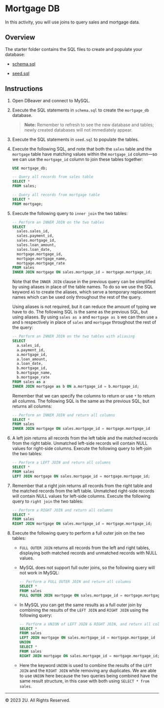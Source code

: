 # Mortgage DB

In this activity, you will use joins to query sales and mortgage data.

## Overview

The starter folder contains the SQL files to create and populate your database:

* [schema.sql](./starter/schema.sql)

* [seed.sql](./starter/seed.sql)

## Instructions

1. Open DBeaver and connect to MySQL.

2. Execute the SQL statements in `schema.sql` to create the `mortgage_db` database.

    > **Note:** Remember to refresh to see the new database and tables; newly created databases will not immediately appear.

3. Execute the SQL statements in `seed.sql` to populate the tables.

4. Execute the following SQL, and note that both the `sales` table and the `mortgage` table have matching values within the `mortgage_id` column&mdash;so we can use the `mortgage_id` column to join these tables together:

    ```sql
    USE mortgage_db;

    -- Query all records from sales table
    SELECT *
    FROM sales;

    -- Query all records from mortgage table
    SELECT *
    FROM mortgage;
    ```

5. Execute the following query to `inner join` the two tables:

    ```sql
    -- Perform an INNER JOIN on the two tables
    SELECT
      sales.sales_id,
      sales.payment_id,
      sales.mortgage_id,
      sales.loan_amount,
      sales.loan_date,
      mortgage.mortgage_id,
      mortgage.mortgage_name,
      mortgage.mortgage_rate
    FROM sales
    INNER JOIN mortgage ON sales.mortgage_id = mortgage.mortgage_id;
    ```

    Note that the `INNER JOIN` clause in the previous query can be simplified by using aliases in place of the table names.  To do so we use the SQL keyword `AS` to create the aliases, which serve a temporary replacement names which can be used only throughout the rest of the query.
    
    Using aliases is not required, but it can reduce the amount of typing we have to do. The following SQL is the same as the previous SQL, but using aliases. By using `sales as a` and `mortgage as b` we can then use `a` and `b` respectively in place of `sales` and `mortgage` throughout the rest of the query:

    ```sql
    -- Perform an INNER JOIN on the two tables with aliasing
    SELECT
      a.sales_id,
      a.payment_id,
      a.mortgage_id,
      a.loan_amount,
      a.loan_date,
      b.mortgage_id,
      b.mortgage_name,
      b.mortgage_rate
    FROM sales as a
    INNER JOIN mortgage as b ON a.mortgage_id = b.mortgage_id;
    ```

    Remember that we can specify the columns to return or use `*` to return all columns. The following SQL is the same as the previous SQL, but returns all columns:

    ```sql
    -- Perform an INNER JOIN and return all columns
    SELECT *
    FROM sales
    INNER JOIN mortgage ON sales.mortgage_id = mortgage.mortgage_id  
    ```

6. A left join returns all records from the left table and the matched records from the right table. Unmatched left-side records will contain NULL values for right-side columns. Execute the following query to left-join the two tables:

    ```sql
    -- Perform a LEFT JOIN and return all columns
    SELECT *
    FROM sales
    LEFT JOIN mortgage ON sales.mortgage_id = mortgage.mortgage_id;
    ```

7. Remember that a right join returns all records from the right table and the matched records from the left table. Unmatched right-side records will contain NULL values for left-side columns. Execute the following query to `right join` the two tables:

    ```sql
    -- Perform a RIGHT JOIN and return all columns
    SELECT *
    FROM sales
    RIGHT JOIN mortgage ON sales.mortgage_id = mortgage.mortgage_id;
    ```

8. Execute the following query to perform a full outer join on the two tables:

    * `FULL OUTER JOIN` returns all records from the left and right tables, displaying both matched records and unmatched records with NULL values.

    * MySQL does not support full outer joins, so the following query will not work in MySQL:

      ```sql
      -- Perform a FULL OUTER JOIN and return all columns
      SELECT *
      FROM sales
      FULL OUTER JOIN mortgage ON sales.mortgage_id = mortgage.mortgage_id;
      ```

    * In MySQL you can get the same results as a full outer join by combining the results of the `LEFT JOIN` and `RIGHT JOIN` using the following query:

      ```sql
      -- Perform a UNION of LEFT JOIN & RIGHT JOIN, and return all columns
      SELECT *
      FROM sales
      LEFT JOIN mortgage ON sales.mortgage_id = mortgage.mortgage_id
      UNION
      SELECT *
      FROM sales
      RIGHT JOIN mortgage ON sales.mortgage_id = mortgage.mortgage_id;
      ```

    * Here the keyword `UNION` is used to combine the results of the `LEFT JOIN` and the `RIGHT JOIN` while removing any duplicates.  We are able to use `UNION` here because the two queries being combined have the same result structure, in this case with both using `SELECT * from sales`.

---

© 2023 2U. All Rights Reserved.
